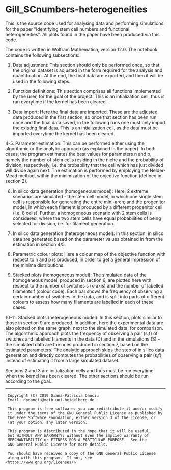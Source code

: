 # Gill_SCnumbers-heterogeneities

This is the source code used for analysing data and performing simulations for the paper "Identifying stem cell numbers and functional heterogeneities". All plots found in the paper have been produced via this code. 

The code is written in Wolfram Mathematica, version 12.0. The notebook contains the following subsections:

1. Data adjustment: This section should only be performed once, so that the original dataset is adjusted in the form required for the analysis and quantification. At the end, the final data are exported, and then it will be used in the following steps.

2. Function definitions: This section comprises all functions implemented by the user, for the goal of the project. This is an intialization cell, thus is run everytime if the kernel has been cleared.

3. Data import: Here the final data are imported. These are the adjusted data produced in the first section, so once that section has been run once and the final data saved, in the following runs one must only import the existing final data. This is an intialization cell, as the data must be imported everytime the kernel has been cleared.

4-5. Parameter estimation: This can be performed either using the algorithmic or the analytic approach (as explained in the paper). In both cases, the program estimates the best values for parameters n and p, namely the number of stem cells residing in the niche and the probability of division, respectively, i.e. the probability that the cell which has just divided will divide again next. The estimation is performed by employing the Nelder-Mead method, within the minimization of the objective function (defined in section 2).

6. In silico data generation (homogeneous model): Here, 2 extreme scenarios are simulated - the stem cell model, in which one single stem cell is responsible for generating the entire mini-arch; and the progenitor model, in which each filament is produced by a different progenitor cell (i.e. 8 cells). Further, a homogeneous scenario with 2 stem cells is considered, where the two stem cells have equal probabilities of being selected for division, i.e. for filament generation.

7. In silico data generation (heterogeneous model): In this section, in silico data are generated based on the parameter values obtained in from the estimation in section 4/5.

8. Parametric colour plots: Here a colour map of the objective function with respect to n and p is produced, in order to get a general impression of the minima distributions.

9. Stacked plots (homogeneous model): The simulated data of the homogeneous model, produced in section 6, are plotted here with respect to the number of switches s (x-axis) and the number of labelled filaments f (colour code). Each bar shows the  frequency of observing a certain number of switches in the data, and is split into parts of different colours to assess how many filaments are labelled in each of these cases.

10-11. Stacked plots (heterogeneous model): In this section, plots similar to those in section 9 are produced. In addition, here the experimental data are also plotted on the same graph, next to the simulated data, for comparison. The algorithmic approach plots the frequency of observing a pair (s,f) of switches and labelled filaments in the data (D) and in the simulations (S) - the simulated data are the ones produced in section 7, based on the estimated parameters. The analytic approach skips the step of in silico data generation and directly computes the probabilities of observing a pair (s,f), instead of estimating it from a large simulated dataset.

Sections 2 and 3 are initialization cells and thus must be run everytime when the kernel has been cleared. The other sections should be run according to the goal.

----------------------------------------------------------------
     Copyright (C) 2019 Diana-Patricia Danciu
     Email: dpdanciu@math.uni-heidelberg.de

     This program is free software: you can redistribute it and/or modify
     it under the terms of the GNU General Public License as published by
     the Free Software Foundation, either version 3 of the License, or
     (at your option) any later version.

     This program is distributed in the hope that it will be useful,
     but WITHOUT ANY WARRANTY; without even the implied warranty of
     MERCHANTABILITY or FITNESS FOR A PARTICULAR PURPOSE.  See the
     GNU General Public License for more details.

     You should have received a copy of the GNU General Public License
     along with this program.  If not, see <https://www.gnu.org/licenses/>.

